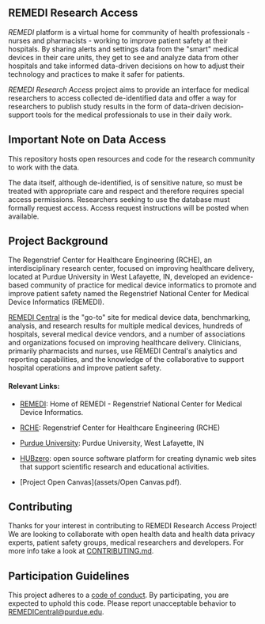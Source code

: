 ## REMEDI Research Access

*REMEDI* platform is a virtual home for community of health professionals - nurses and pharmacists - working to improve patient safety at their hospitals. By sharing alerts and settings data from the "smart" medical devices in their care units, they get to see and analyze data from other hospitals and take informed data-driven decisions on how to adjust their technology and practices to make it safer for patients.
 
*REMEDI Research Access* project aims to provide an interface for medical researchers to access collected de-identified data and offer a way for researchers to publish study results in the form of data-driven decision-support tools for the medical professionals to use in their daily work.

## Important Note on Data Access

This repository hosts open resources and code for the research community to work with the data.  

The data itself, although de-identified, is of sensitive nature, so must be treated with appropriate care and respect and therefore requires special access permissions. Researchers seeking to use the database must formally request access. Access request instructions will be posted when available.

## Project Background

The Regenstrief Center for Healthcare Engineering (RCHE), an interdisciplinary research center, focused on improving healthcare delivery, located at Purdue University in West Lafayette, IN, developed an evidence-based community of practice for medical device informatics to promote and improve patient safety named the Regenstrief National Center for Medical Device Informatics (REMEDI).

[REMEDI Central](https://catalyzecare.org/remedi) is the "go-to" site for medical device data, benchmarking, analysis, and research results for multiple medical devices, hundreds of hospitals, several medical device vendors, and a number of associations and organizations focused on improving healthcare delivery. Clinicians, primarily pharmacists and nurses, use REMEDI Central's analytics and reporting capabilities, and the knowledge of the collaborative to support hospital operations and improve patient safety.

#### Relevant Links:
- [REMEDI](https://catalyzecare.org/remedi): Home of REMEDI - Regenstrief National Center for Medical Device Informatics.
- [RCHE](http://www.purdue.edu/discoverypark/rche/): Regenstrief Center for Healthcare Engineering (RCHE)
- [Purdue University](http://www.purdue.edu/): Purdue University, West Lafayette, IN
- [HUBzero](https://hubzero.org): open source software platform for creating dynamic web sites that support scientific research and educational activities.


- [Project Open Canvas](assets/Open Canvas.pdf).

## Contributing ##

Thanks for your interest in contributing to REMEDI Research Access Project!
We are looking to collaborate with open health data and health data privacy experts, patient safety groups, medical researchers and developers.
For more info take a look at [CONTRIBUTING.md](CONTRIBUTING.md).

## Participation Guidelines ##

This project adheres to a [code of conduct](CODE_OF_CONDUCT.md). By participating, you are expected to uphold this code. Please report unacceptable behavior to REMEDICentral@purdue.edu.

